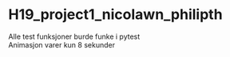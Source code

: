 # H19_project1_nicolawn_philipth
Alle test funksjoner burde funke i pytest  
Animasjon varer kun 8 sekunder
